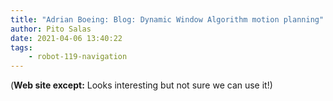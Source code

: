 ```yaml
---
title: "Adrian Boeing: Blog: Dynamic Window Algorithm motion planning"
author: Pito Salas
date: 2021-04-06 13:40:22
tags:
    - robot-119-navigation
---
```



(**Web site except:** Looks interesting but not sure we can use it!) 
